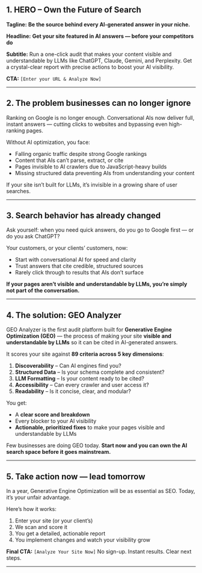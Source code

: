 ## **1. HERO – Own the Future of Search**

**Tagline:**
**Be the source behind every AI-generated answer in your niche.**

**Headline:**
**Get your site featured in AI answers — before your competitors do**

**Subtitle:**
Run a one-click audit that makes your content visible and understandable by LLMs like ChatGPT, Claude, Gemini, and Perplexity. Get a crystal-clear report with precise actions to boost your AI visibility.

**CTA:**
`[Enter your URL & Analyze Now]`

---

## **2. The problem businesses can no longer ignore**

Ranking on Google is no longer enough.
Conversational AIs now deliver full, instant answers — cutting clicks to websites and bypassing even high-ranking pages.

Without AI optimization, you face:

* Falling organic traffic despite strong Google rankings
* Content that AIs can’t parse, extract, or cite
* Pages invisible to AI crawlers due to JavaScript-heavy builds
* Missing structured data preventing AIs from understanding your content

If your site isn’t built for LLMs, it’s invisible in a growing share of user searches.

---

## **3. Search behavior has already changed**

Ask yourself: when you need quick answers, do you go to Google first — or do you ask ChatGPT?

Your customers, or your clients’ customers, now:

* Start with conversational AI for speed and clarity
* Trust answers that cite credible, structured sources
* Rarely click through to results that AIs don’t surface

**If your pages aren’t visible and understandable by LLMs, you’re simply not part of the conversation.**

---

## **4. The solution: GEO Analyzer**

GEO Analyzer is the first audit platform built for **Generative Engine Optimization (GEO)** — the process of making your site **visible and understandable by LLMs** so it can be cited in AI-generated answers.

It scores your site against **89 criteria across 5 key dimensions**:

1. **Discoverability** – Can AI engines find you?
2. **Structured Data** – Is your schema complete and consistent?
3. **LLM Formatting** – Is your content ready to be cited?
4. **Accessibility** – Can every crawler and user access it?
5. **Readability** – Is it concise, clear, and modular?

You get:

* A **clear score and breakdown**
* Every blocker to your AI visibility
* **Actionable, prioritized fixes** to make your pages visible and understandable by LLMs

Few businesses are doing GEO today. **Start now and you can own the AI search space before it goes mainstream.**

---

## **5. Take action now — lead tomorrow**

In a year, Generative Engine Optimization will be as essential as SEO.
Today, it’s your unfair advantage.

Here’s how it works:

1. Enter your site (or your client’s)
2. We scan and score it
3. You get a detailed, actionable report
4. You implement changes and watch your visibility grow

**Final CTA:**
`[Analyze Your Site Now]`
No sign-up. Instant results. Clear next steps.

---
